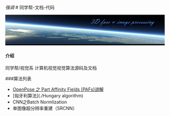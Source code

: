  _强调_ # 同学帮-文档-代码

![header](./bg.jpg)

#### 介绍
同学帮/视觉系 计算机视觉视觉算法源码及文档

###算法列表

* [OpenPose 之 Part Affinity Fields (PAFs)讲解](./PAFs)
* [匈牙利算法](./Hungary algorithm)
* CNN之Batch Normlization
* 单图像超分辨率重建（SRCNN）